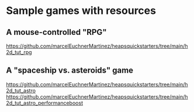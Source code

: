 # Sample games with resources

## A mouse-controlled "RPG"

https://github.com/marcelEuchnerMartinez/heapsquickstarters/tree/main/h2d_tut_rpg

## A "spaceship vs. asteroids" game

https://github.com/marcelEuchnerMartinez/heapsquickstarters/tree/main/h2d_tut_astro
https://github.com/marcelEuchnerMartinez/heapsquickstarters/tree/main/h2d_tut_astro_performanceboost
